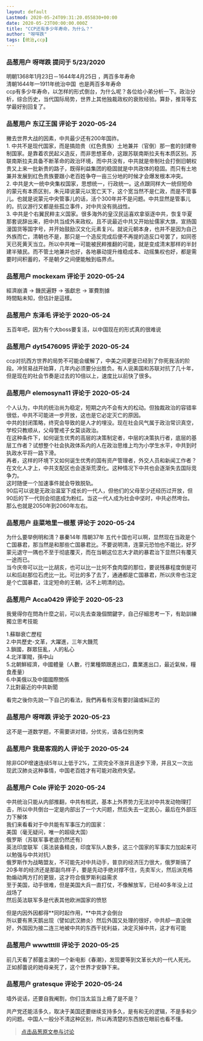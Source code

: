 ```yaml
---
layout: default
Lastmod: 2020-05-24T09:31:20.055830+00:00
date: 2020-05-23T00:00:00.000Z
title: "CCP还有多少年寿命，为什么？"
author: "呀咩跌"
tags: [统治,ccp]
---
```



### 品葱用户 **呀咩跌** 提问于 5/23/2020
    
明朝1368年1月23日－1644年4月25日 ，两百多年寿命  
清朝1644年—1911年统治中国  也是两百多年寿命  
ccp有多少年寿命，以怎样的形式倒台，为什么呢？各位给小弟分析一下。政治分析，综合历史，当代国际局势，世界上其他独裁政权的衰败经验。算卦，推背等玄学最好别回复了。
    
                

### 品葱用户 **东辽王国** 评论于 2020-05-24
        
撇去世界大战的因素，中共最少还有200年国祚。  
1\. 中共不是现代国家，而是搞勋贵（红色贵族）土地兼并（官倒）那一套的封建帝制国家。是靠着农民起义造反，而非思想革命，这跟苏联南斯拉夫有本质区别。苏联南斯拉夫具备不断革命的政治环境，而中共没有，中共就是帝制社会打倒旧朝权贵又上来一批新贵的路子，既得利益集团的稳固就是中共政体的稳固。而只有土地兼并发展到红色贵族要跟小老百姓争夺一亩三分地的时候才会爆发根本冲突。  
2\. 中共是大一统中央集权国家，思想统一，行政统一。这点跟同样大一统但短命的蒙元有本质区别，朱元璋说蒙元以宽亡天下，这个宽当然不是仁政，而是不管事儿。也就是说蒙元中央管事儿的话，活个300年并不是问题。中共显然是管事儿的。抗议游行又都是些孤立事件，对中共没有挑战性。  
3\. 中共是个右翼民粹主义国家。很多海外的皇汉民运喜欢拿驱逐中共，恢复华夏那套说辞出来，把中共当成外来政权。且不说最近中共又开始扯儒家大旗，宣扬国漫国货等国字号，并开始鼓励汉文化元素复兴。就说元朝本身，也并不是因为自己外族而亡，清朝也不是，那只是一个造反完成后便不再提的造反口号罢了，如同苍天已死黄天当立。所以中共唯一可能被民粹推翻的可能，就是变成清末那样的半封建半殖民。而不管土地兼并也好，各地暴动提升维稳成本、动摇集权也好，都是需要时间积蓄的，不是朝夕之间便能触到临界点。
        
                

### 品葱用户 **mockexam** 评论于 2020-05-24
        
經濟崩潰 -> 饑民遍野 -> 張獻忠 -> 軍費割據  
時間點未知，但估計是這樣。
        
                

### 品葱用户 **东泽毛** 评论于 2020-05-24
        
五百年吧，因为有个大boss要复活，以中国现在的形式真的很难说
        
                

### 品葱用户 **dyt5476095** 评论于 2020-05-24
        
ccp对抗西方世界的局势不可能会缓解了，中美之间更是已经到了你死我活的阶段。冲贸易战开始算，几年内必须要分出胜负。有人说美国和苏联对抗了几十年，但是现在的社会节奏是过去的10倍以上，速度比以前快了很多。
        
                

### 品葱用户 **elemosyna11** 评论于 2020-05-24
        
个人认为，中共的统治尚为稳定，短期之内不会有大的松动。但独裁政治的容错率很低，中共不可能进一步开放，这也是它必定灭亡的原因。  
中共的封闭策略，终究会导致的是人才的埋没。现在社会风气属于政治常识真空，学校只教顺从，父母警戒子女莫谈政治。  
在这种条件下，如何诞生优秀的高层的决策制定者，中层的决策执行者，底层的基层工作者？试想整个社会执政体系内的人在政治思维上均为小学生水平，中共到时执政水平将一路下滑。  
再者，这样的环境下又如何诞生优秀的国有资产管理者，外交人员和新闻工作者？在文化人才上，中共支配区也会逐渐荒漠化。这种情况下中共也会逐渐失去国际竞争力。  
这时随便一个加速事件就会导致脱轨。  
90后可以说是无政治温室下成长的一代人，但他们的父母至少还经历过开放，但90后的下一代则会彻底成为粉红。当这一代人成为社会中坚时，中共必然垮台。那么也就是2050年到2060年左右。
        
                

### 品葱用户 **韭菜地里一根葱** 评论于 2020-05-24
        
为什么要举例明和清？暴秦14年 隋朝37年 五代十国也可以啊，显然现在当政是个亡国暴君，那当然是和那些亡国暴君比。不要说明清，连蒙元恐怕也不能比，好歹蒙元退守一隅也不至于彻底覆灭，而在当朝这位志大才疏的暴君治下显然只有覆灭一途而已。  
当今庆帝可以比一比胡亥，也可以比一比何不食肉糜的那位，要说残暴程度倒是可以和后赵那位石虎比一比。可比的多了去了，通通都是亡国暴君，所以庆帝也注定是个亡国暴君，注定短命的王朝，沾不上明清的边。
        
                

### 品葱用户 **Acca0429** 评论于 2020-05-23
        
我覺得你在問為什麼之前，可以先去查幾個關鍵字，自己仔細思考一下，有助訓練獨立思考技能  
  
1.蘇聯衰亡歷程  
2.中共歷史-文革，大躍進，三年大饑荒  
3.鎖國，群眾狂亂，人的私心  
4.北洋軍閥，孫中山  
5.北朝鮮經濟，中國體量（人數，行業種類跟進出口，農業進出口，最近氣候，糧食產量）  
6.中美俄以及中國國際關係  
7.比對最近的中共新聞  
  
看完之後你先說一下自己的看法，我們再看有沒有要討論或糾正的
        
                

### 品葱用户 **呀咩跌** 评论于 2020-05-23
        
这不是一道数学题，不需要讲对错，分优劣，请各位别拘束
        
                

### 品葱用户 **我是客观的人** 评论于 2020-05-24
        
除非GDP增速连续5年以上低于2%，工资完全不涨并且逐步下滑，并且又一次出现武汉肺炎这种事情，中国老百姓才有可能对政府失望。
        
                

### 品葱用户 **Cole** 评论于 2020-05-24
        
中共统治只能从内部推翻，中共有核武，基本上外界势力无法对中共发动物理打击，所以中共倒台一定是内部出了一个大问题，然后失去一定民心，最后在外部压力下解体  
我们来看看对于中共能有军事压力的国家：  
美国（毫无疑问，唯一的超级大国）  
俄罗斯（苏联军事老底仍然还有）  
英法印度联军（英法装备精良，印度军队人数多，这三个国家的军事实力加起来可以勉强与中共对抗）  
俄罗斯作为战略盟友，不可能先对中共动手，普京的经济压力很大，俄罗斯搞了20多年的经济还是那副鸟样子，要是先动手绝对撑不住，先卖军火，然后派克格勃煽动两方打的更狠，这才符合俄罗斯利益需求  
至于美国，动手很难，但是美国大兵一直打仗，不像解放军，已经40多年没上过战场了  
然后英法联军多是代表其他欧洲国家的愤怒  
  
但是内因外因都得**同时起作用，**中共才会倒台  
所以要有黑天鹅出现（譬如武汉肺炎）然后外国又处理的很好，中共却一直没做好，外国因为接二连三地被中共的东西干扰利益，决定灭掉中共，这才有可能
        
                

### 品葱用户 **wwwtttlll** 评论于 2020-05-25
        
前几天看了郝蕾主演的一个新电影《春潮》，发现要等到文革长大的一代人死光。正如郝蕾说的她母亲死了，这个世界才安静下来。
        
                

### 品葱用户 **gratesque** 评论于 2020-05-24
        
墙外说话，还要自我阉割，你们当太监当上瘾了是不是？  
  
共产党还能活多久，取决于美国还要继续支持多久，是有和无的逻辑，不是多和少的问题。中国人一般分不清这种区别，所以再清楚的东西放在眼前也看不懂。
        
                





> [点击品葱原文参与讨论](https://pincong.rocks/question/25897)

